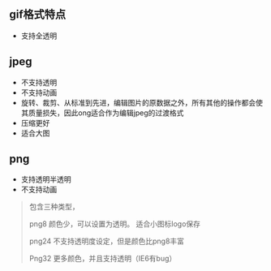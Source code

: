 ## gif格式特点

* 支持全透明

## jpeg

* 不支持透明
* 不支持动画
* 旋转、裁剪、从标准到先进，编辑图片的原数据之外，所有其他的操作都会使其质量损失，因此ong适合作为编辑jpeg的过渡格式
* 压缩更好
* 适合大图

## png

* 支持透明半透明
* 不支持动画

> 包含三种类型，
>
> png8   颜色少，可以设置为透明。 适合小图标logo保存
>
> png24  不支持透明度设定，但是颜色比png8丰富
>
> Png32 更多颜色，并且支持透明（IE6有bug）



